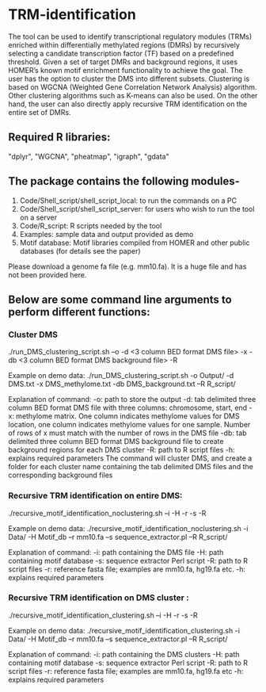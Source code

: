 # TRM-identification
The tool can be used to identify transcriptional regulatory modules (TRMs) enriched within differentially methylated regions (DMRs) by recursively selecting a candidate transcription factor (TF) based on a predefined threshold. Given a set of target DMRs and background regions, it uses HOMER’s known motif enrichment functionality to achieve the goal. The user has the option to cluster the DMS into different subsets. Clustering is based on WGCNA (Weighted Gene Correlation Network Analysis) algorithm. Other clustering algorithms such as K-means can also be used. On the other hand, the user can also directly apply recursive TRM identification on the entire set of DMRs. 

## Required R libraries: 
"dplyr", "WGCNA", "pheatmap", "igraph", "gdata"

## The package contains the following modules-
1.	Code/Shell_script/shell_script_local: to run the commands on a PC
2.	Code/Shell_script/shell_script_server: for users who wish to run the tool on a server
3.	Code/R_script: R scripts needed by the tool
4.	Examples: sample data and output provided as demo
5.	Motif database: Motif libraries compiled from HOMER and other public databases (for details see the paper)

Please download a genome fa file (e.g. mm10.fa). It is a huge file and has not been provided here.

## Below are some command line arguments to perform different functions:

### Cluster DMS 

./run_DMS_clustering_script.sh –o <path to output directory> -d <3 column BED format DMS file> -x <Methylome matrix> -db <3 column BED format DMS background file> -R <path to R script files>

Example on demo data:
./run_DMS_clustering_script.sh -o Output/ -d DMS.txt -x DMS_methylome.txt -db DMS_background.txt –R R_script/

Explanation of command:
-o: path to store the output
-d: tab delimited three column BED format DMS file with three columns: chromosome, start, end
-x: methylome matrix. One column indicates methylome values for DMS location, one column indicates methylome values for one sample. Number of rows of x must match with the number of rows in the DMS file
-db: tab delimited three column BED format DMS background file to create background regions for each DMS cluster
-R: path to R script files
-h: explains required parameters
The command will cluster DMS, and create a folder for each cluster name containing the tab delimited DMS files and the corresponding background files

### Recursive TRM identification on entire DMS:

./recursive_motif_identification_noclustering.sh –i <path to input directory containing DMS> -H <path to motif database> -r <fasta file> -s <sequence extractor script> -R <path to R script files>

Example on demo data:
./recursive_motif_identification_noclustering.sh -i Data/ -H Motif_db –r mm10.fa –s sequence_extractor.pl –R R_script/

Explanation of command:
-i: path containing the DMS file
-H: path containing motif database 
-s:  sequence extractor Perl script
-R: path to R script files
-r: reference fasta file; examples are mm10.fa, hg19.fa etc.
-h: explains required parameters


### Recursive TRM identification on DMS cluster :

./recursive_motif_identification_clustering.sh –i <path to input directory containing DMS clusters> -H <path to motif database> -r <fasta file> -s <sequence extractor script> -R <path to R script files>

Example on demo data:
./recursive_motif_identification_clustering.sh -i Data/ -H Motif_db –r mm10.fa –s sequence_extractor.pl –R R_script/

Explanation of command:
-i: path containing the DMS clusters
-H: path containing motif database 
-s:  sequence extractor Perl script
-R: path to R script files
-r: reference fasta file; examples are mm10.fa, hg19.fa etc
-h: explains required parameters


